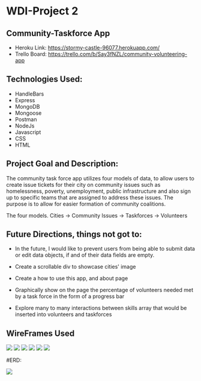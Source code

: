 # WDI-Project 2

## Community-Taskforce App

* Heroku Link: https://stormy-castle-96077.herokuapp.com/
* Trello Board: https://trello.com/b/Say3fNZL/community-volunteering-app

## Technologies Used: 
* HandleBars
* Express
* MongoDB
* Mongoose
* Postman
* NodeJs
* Javascript
* CSS
* HTML

## Project Goal and Description:
The community task force app utilizes four models of data, to allow users to create issue tickets for their city on community issues such as homelessness, poverty, unemployment, public infrastructure and also sign up to specific teams that are assigned to address these issues. The purpose is to allow for easier formation of community coalitions.

The four models. Cities -> Community Issues -> Taskforces -> Volunteers

## Future Directions, things not got to:
* In the future, I would like to prevent users from being able to submit data or edit data objects, if and of their data fields are      empty. 

* Create a scrollable div to showcase cities' image

* Create a how to use this app, and about page 

* Graphically show on the page the percentage of volunteers needed met by a task force in the form of a progress bar

* Explore many to many interactions between skills array that would be inserted into volunteers and taskforces

## WireFrames Used

![](https://i.imgur.com/DKHoi5cl.jpg)
![](https://i.imgur.com/YwkFIDVl.jpg)
![](https://i.imgur.com/jqdWzPXl.jpg)
![](https://i.imgur.com/CRh8AuTl.jpg)
![](https://i.imgur.com/oHm7oqKl.jpg)
![](https://i.imgur.com/vPgt0bel.jpg)

#ERD:

![](https://i.imgur.com/tDePRQ9h.png)

